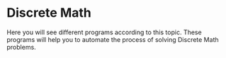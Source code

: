 # Discrete Math
Here you will see different programs according to this topic.
These programs will help you to automate the process of solving Discrete Math problems.
